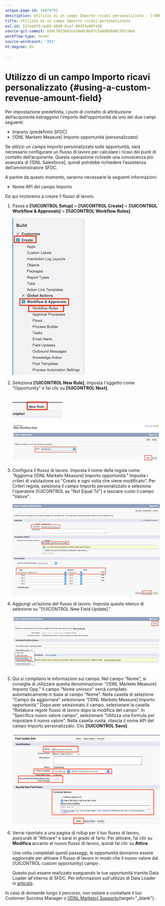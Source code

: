 ```yaml
---
unique-page-id: 18874793
description: Utilizzo di un campo Importo ricavi personalizzato - [!DNL Marketo Measure] - Documentazione del prodotto
title: Utilizzo di un campo Importo ricavi personalizzato
exl-id: 517ea4f9-aa83-48d0-8ce7-003f4a907430
source-git-commit: b59c79236d3e324e8c8b07c5a6d68bd8176fc8a9
workflow-type: tm+mt
source-wordcount: '353'
ht-degree: 0%

---
```


# Utilizzo di un campo Importo ricavi personalizzato {#using-a-custom-revenue-amount-field}

Per impostazione predefinita, i punti di contatto di attribuzione dell’acquirente estraggono l’importo dell’opportunità da uno dei due campi seguenti:

* Importo (predefinito SFDC)
* [!DNL Marketo Measure] Importo opportunità (personalizzato)

Se utilizzi un campo Importo personalizzato sulle opportunità, sarà necessario configurare un flusso di lavoro per calcolare i ricavi dei punti di contatto dell’acquirente. Questa operazione richiede una conoscenza più avanzata di [!DNL Salesforce], quindi potrebbe richiedere l’assistenza dell’amministratore SFDC.

A partire da questo momento, saranno necessarie le seguenti informazioni:

* Nome API del campo Importo

Da qui inizieremo a creare il flusso di lavoro.

1. Passa a **[!UICONTROL Setup]** > **[!UICONTROL Create]** > **[!UICONTROL Workflow & Approvals]** > **[!UICONTROL Workflow Rules]**.

   ![](assets/1.jpg)

1. Seleziona **[!UICONTROL New Rule]**, imposta l&#39;oggetto come &quot;Opportunity&quot; e fai clic su **[!UICONTROL Next]**.

   ![](assets/2.jpg)

   ![](assets/3.jpg)

1. Configura il flusso di lavoro. Imposta il nome della regola come &quot;Aggiorna [!DNL Marketo Measure] Importo opportunità.&quot; Imposta i criteri di valutazione su &quot;Creato e ogni volta che viene modificato&quot;. Per Criteri regola, seleziona il campo Importo personalizzato e seleziona l&#39;operatore [!UICONTROL as "Not Equal To"] e lasciare vuoto il campo &quot;Valore&quot;.

   ![](assets/4.jpg)

1. Aggiungi un’azione del flusso di lavoro. Imposta questo elenco di selezione su &quot;[!UICONTROL New Field Update].&quot;

   ![](assets/5.jpg)

1. Qui si compilano le informazioni sul campo. Nel campo &quot;Nome&quot;, si consiglia di utilizzare questa denominazione: &quot;[!DNL Marketo Measure] Importo Opp.&quot; Il campo &quot;Nome univoco&quot; verrà compilato automaticamente in base al campo &quot;Nome&quot;. Nella casella di selezione &quot;Campo da aggiornare&quot; selezionare &quot;[!DNL Marketo Measure] Importo opportunità.&quot; Dopo aver selezionato il campo, selezionare la casella &quot;Rielabora regole flusso di lavoro dopo la modifica del campo&quot;. In &quot;Specifica nuovo valore campo&quot;, selezionare &quot;Utilizza una formula per impostare il nuovo valore&quot;. Nella casella vuota, rilascia il nome API del campo Importo personalizzato. Clic **[!UICONTROL Save]**.

   ![](assets/6.png)

1. Verrai riportato a una pagina di rollup per il tuo flusso di lavoro, assicurati di &quot;Attivare&quot; e sarai in grado di farlo. Per attivare, fai clic su **Modifica** accanto al nuovo flusso di lavoro, quindi fai clic su **Attiva**.

   Una volta completati questi passaggi, le opportunità dovranno essere aggiornate per attivare il flusso di lavoro in modo che il nuovo valore dal [!UICONTROL custom opportunity] campo .

   Questo può essere realizzato eseguendo le tue opportunità tramite Data Loader all&#39;interno di SFDC. Per informazioni sull&#39;utilizzo di Data Loader in [articolo](/help/advanced-marketo-measure-features/custom-revenue-amount/using-data-loader-to-update-marketo-measure-custom-amount-field.md).

In caso di domande lungo il percorso, non esitare a contattare il tuo Customer Success Manager o [[!DNL Marketo] Supporto](https://nation.marketo.com/t5/support/ct-p/Support){target="_blank"}.
